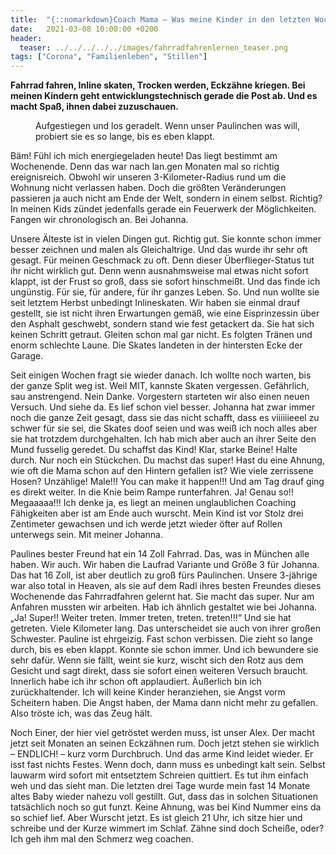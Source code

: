 ```yaml
---
title:  "{::nomarkdown}Coach Mama – Was meine Kinder in den letzten Wochen gelernt haben{:/}"
date:   2021-03-08 10:00:00 +0200
header:
  teaser: ../../../../../images/fahrradfahrenlernen_teaser.png
tags: ["Corona", "Familienleben", "Stillen"]
---
```


**Fahrrad fahren, Inline skaten, Trocken werden, Eckzähne kriegen. Bei meinen Kindern geht entwicklungstechnisch gerade die Post ab. Und es macht Spaß, ihnen dabei zuzuschauen.**

<figure>
  <img src="../../../../../images/fahrradfahrenlernen.png" alt="">
  <figcaption>Aufgestiegen und los geradelt. Wenn unser Paulinchen was will, probiert sie es so lange, bis es eben klappt.</figcaption>
</figure> 

Bäm! Fühl ich mich energiegeladen heute! Das liegt bestimmt am Wochenende. Denn das war nach lan.gen Monaten mal so richtig ereignisreich. Obwohl wir unseren 3-Kilometer-Radius rund um die Wohnung nicht verlassen haben. Doch die größten Veränderungen passieren ja auch nicht am Ende der Welt, sondern in einem selbst. Richtig? In meinen Kids zündet jedenfalls gerade ein Feuerwerk der Möglichkeiten. Fangen wir chronologisch an. Bei Johanna.

Unsere Älteste ist in vielen Dingen gut. Richtig gut. Sie konnte schon immer besser zeichnen und malen als Gleichaltrige. Und das wurde ihr sehr oft gesagt. Für meinen Geschmack zu oft. Denn dieser Überflieger-Status tut ihr nicht wirklich gut. Denn wenn ausnahmsweise mal etwas nicht sofort klappt, ist der Frust so groß, dass sie sofort hinschmeißt. Und das finde ich ungünstig. Für sie, für andere, für ihr ganzes Leben. So. Und nun wollte sie seit letztem Herbst unbedingt Inlineskaten. Wir haben sie einmal drauf gestellt, sie ist nicht ihren Erwartungen gemäß, wie eine Eisprinzessin über den Asphalt geschwebt, sondern stand wie fest getackert da. Sie hat sich keinen Schritt getraut. Gleiten schon mal gar nicht. Es folgten Tränen und enorm schlechte Laune. Die Skates landeten in der hintersten Ecke der Garage. 

Seit einigen Wochen fragt sie wieder danach. Ich wollte noch warten, bis der ganze Split weg ist. Weil MIT, kannste Skaten vergessen. Gefährlich, sau anstrengend. Nein Danke. Vorgestern starteten wir also einen neuen Versuch. Und siehe da. Es lief schon viel besser. Johanna hat zwar immer noch die ganze Zeit gesagt, dass sie das nicht schafft, dass es viiiiiieeel zu schwer für sie sei, die Skates doof seien und was weiß ich noch alles aber sie hat trotzdem durchgehalten. Ich hab mich aber auch an ihrer Seite den Mund fusselig geredet. Du schaffst das Kind! Klar, starke Beine! Halte durch. Nur noch ein Stückchen. Du machst das super! Hast du eine Ahnung, wie oft die Mama schon auf den Hintern gefallen ist? Wie viele zerrissene Hosen? Unzählige! Male!!! You can make it happen!!! Und am Tag drauf ging es direkt weiter. In die Knie beim Rampe runterfahren. Ja! Genau so!! Megaaaaa!!! Ich denke ja, es liegt an meinen unglaublichen Coaching Fähigkeiten aber ist am Ende auch wurscht. Mein Kind ist vor Stolz drei Zentimeter gewachsen und ich werde jetzt wieder öfter auf Rollen unterwegs sein. Mit meiner Johanna. 

Paulines bester Freund hat ein 14 Zoll Fahrrad. Das, was in München alle haben. Wir auch. Wir haben die Laufrad Variante und Größe 3 für Johanna. Das hat 16 Zoll, ist aber deutlich zu groß fürs Paulinchen. Unsere 3-jährige war also total in Heaven, als sie auf dem Radl ihres besten Freundes dieses Wochenende das Fahrradfahren gelernt hat. Sie macht das super. Nur am Anfahren mussten wir arbeiten. Hab ich ähnlich gestaltet wie bei Johanna. „Ja! Super!! Weiter treten. Immer treten, treten. treten!!!“ Und sie hat getreten. Viele Kilometer lang. Das unterscheidet sie auch von ihrer großen Schwester. Pauline ist ehrgeizig. Fast schon verbissen. Die zieht so lange durch, bis es eben klappt. Konnte sie schon immer. Und ich bewundere sie sehr dafür. Wenn sie fällt, weint sie kurz, wischt sich den Rotz aus dem Gesicht und sagt direkt, dass sie sofort einen weiteren Versuch braucht. Innerlich habe ich ihr schon oft applaudiert. Äußerlich bin ich zurückhaltender. Ich will keine Kinder heranziehen, sie Angst vorm Scheitern haben. Die Angst haben, der Mama dann nicht mehr zu gefallen. Also tröste ich, was das Zeug hält. 

Noch Einer, der hier viel getröstet werden muss, ist unser Alex. Der macht jetzt seit Monaten an seinen Eckzähnen rum. Doch jetzt stehen sie wirklich – ENDLICH! – kurz vorm Durchbruch. Und das arme Kind leidet wieder. Er isst fast nichts Festes. Wenn doch, dann muss es unbedingt kalt sein. Selbst lauwarm wird sofort mit entsetztem Schreien quittiert. Es tut ihm einfach weh und das sieht man. Die letzten drei Tage wurde mein fast 14 Monate altes Baby wieder nahezu voll gestillt. Gut, dass das in solchen Situationen tatsächlich noch so gut funzt. Keine Ahnung, was bei Kind Nummer eins da so schief lief. Aber Wurscht jetzt. Es ist gleich 21 Uhr, ich sitze hier und schreibe und der Kurze wimmert im Schlaf. Zähne sind doch Scheiße, oder? Ich geh ihm mal den Schmerz weg coachen.
 


 
 






















 








 

   



















  












 






 





  


  






					 


 
 








